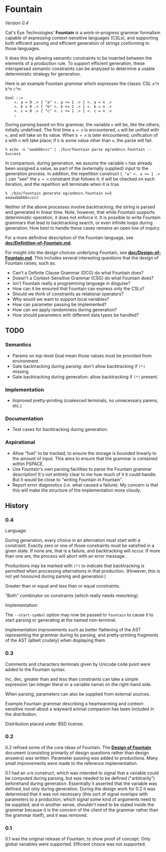 Fountain
========

_Version 0.4_

Cat's Eye Technologies' **Fountain** is a work-in-progress grammar formalism
capable of expressing context-sensitive languages (CSLs), and supporting both
efficient parsing _and_ efficient generation of strings conforming to those
languages.

It does this by allowing semantic constraints to be inserted between the
elements of a production rule.  To support efficient generation, these
interspersed semantic constraints can be analyzed to determine a usable
deterministic strategy for generation.

Here is an example Fountain grammar which expresses the classic CSL
`a`^_n_ `b`^_n_ `c`^_n_:

    Goal ::=
        <. a = 0 .> { "a" <. a += 1 .> } <. a = n .>
        <. b = 0 .> { "b" <. b += 1 .> } <. b = n .>
        <. c = 0 .> { "c" <. c += 1 .> } <. c = n .>
        ;

During parsing based on this grammar, the variable `n` will be,
like the others, initially undefined.  The first time `a = n` is
encountered, `a` will be unified with `n`, and will take on its
value.  When `b = n` is later encountered, unification of `b`
with `n` will take place; if `b` is some value other than `n`,
the parse will fail.

    % echo -n "aaabbbccc" | ./bin/fountain parse eg/anbncn.fountain --
    Success

In comparison, during generation, we assume the variable `n` has
already been assigned a value, as part of the (externally supplied)
input to the generation process.
In addition, the repetition construct `{ "a" <. a += 1 .> }` can "see"
the `a = n` constraint that follows it; it will be checked on each
iteration, and the repetition will terminate when it is true.

    % ./bin/fountain generate eg/anbncn.fountain n=5
    aaaaabbbbbccccc

Neither of the above processes involve backtracking; the string
is parsed and generated in linear time.  Note, however, that while
Fountain supports deterministic operation, it does not enforce it.
It is possible to write Fountain grammars that lead to backtracking
search, or even infinite loops during generation.  How best to handle
these cases remains an open line of inquiry.

For a more definitive description of the Fountain language, see
 **[doc/Definition-of-Fountain.md](doc/Definition-of-Fountain.md)**.

For insight into the design choices underlying Fountain, see
**[doc/Design-of-Fountain.md](doc/Design-of-Fountain.md)**.  This includes
several interesting questions that the design of Fountain raises, such as:

*   Can't a Definite Clause Grammar (DCG) do what Fountain does?
*   Doesn't a Context-Sensitive Grammar (CSG) do what Fountain does?
*   Isn't Fountain really a programming language in disguise?
*   How can it be ensured that Fountain can express only the CSLs?
*   Should we think of constraints as relational operators?
*   Why would we want to support local variables?
*   How can parameter passing be implemented?
*   How can we apply randomness during generation?
*   How should parameters with different data types be handled?

TODO
----

### Semantics

*   Params on top-level Goal mean those values must be provided from environment.
*   Gate backtracking during parsing: don't allow backtracking if `(*)` missing.
*   Gate backtracking during generation: allow backtracking if `(*)` present.

### Implementation

*   Improved pretty-printing (coalesced terminals, no unnecessary parens, etc.)

### Documentation

*   Test cases for backtracking during generation.

### Aspirational

*   Allow "fuel" to be tracked, to ensure the storage is bounded
    linearly to the amount of input.  This aims to ensure that the
    grammar is contained within PSPACE.
*   Use Fountain's own parsing facilities to parse the Fountain
    grammar description!  It's not entirely clear to me how much
    of it it could handle.  But it would be close to "writing
    Fountain in Fountain".
*   Report error diagnostics (i.e. what caused a failure).  My
    concern is that this will make the structure of the
    implementation more cloudy.

History
-------

### 0.4

Language:

During generation, every choice in an alternation must start with
a constraint.  Exactly zero or one of those constraints must be
satisfied in a given state.  If none are, that is a failure, and
backtracking will occur.  If more than one are, the process will
abort with an error message.

Productions may be marked with `(*)` to indicate that backtracking
is permitted when processing alternations in that production.
(However, this is not yet honoured during parsing and generation.)

Greater than or equal and less than or equal constraints.

"Both" combinator on constraints (which really needs reworking).

Implementation:

The `--start-symbol` option may now be passed to `fountain` to
cause it to start parsing or generating at the named non-terminal.

Implementation improvements such as better flattening of the AST
representing the grammar during its parsing, and pretty-printing
fragments of the AST (albeit crudely) when displaying them.

### 0.3

Comments and characters terminals given by Unicode code point were
added to the Fountain syntax.

Inc, dec, greater than and less than constraints can take a simple
expression (an integer literal or a variable name) on the right-hand
side.

When parsing, parameters can also be supplied from external sources.

Example Fountain grammar describing a heartwarming and
context-sensitive novel about a wayward animal companion has been
included in the distribution.

Distribution placed under BSD license.

### 0.2

0.2 refined some of the core ideas of Fountain.  The
**[Design of Fountain](doc/Design-of-Fountain.md)**
document (consisting primarily of design questions rather
than design answers) was written.  Parameter passing was added to
productions.  Many small improvements were made to the
reference implementation.

0.1 had an `arb` construct, which was intended to signal that
a variable could be computed during parsing, but was needed to
be defined ("arbitrarily") beforehand during generation.  Essentially
it asserted that the variable was defined, but only during generation.
During the design work for 0.2 it was determined that it was not
necessary (this sort of signal overlaps with parameters to a
production, which signal some kind of arguments need to be supplied;
and in another sense, shouldn't need to be stated inside the grammar
because it is the concern of the client of the grammar rather than
the grammar itself), and it was removed.

### 0.1

0.1 was the original release of Fountain, to show proof of concept.
Only global variables were supported.  Efficient choice was not
supported.
